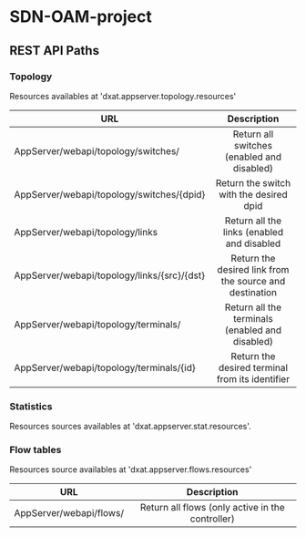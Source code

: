SDN-OAM-project
===============

<h2>REST API Paths</h2>
<h3>Topology</h3>
<p>Resources availables at 'dxat.appserver.topology.resources'</p>

| URL                                         | Description                                             |
| ------------------------------------------- |:-------------------------------------------------------:|
| AppServer/webapi/topology/switches/         | Return all switches (enabled and disabled)              |
| AppServer/webapi/topology/switches/{dpid}   | Return the switch with the desired dpid                 |
| AppServer/webapi/topology/links             | Return all the links (enabled and disabled              |
| AppServer/webapi/topology/links/{src}/{dst} | Return the desired link from the source and destination |
| AppServer/webapi/topology/terminals/        | Return all the terminals (enabled and disabled)         |
| AppServer/webapi/topology/terminals/{id}    | Return the desired terminal from its identifier         |

<h3>Statistics</h3>
<p>Resources sources availables at 'dxat.appserver.stat.resources'.</p>

<h3>Flow tables</h3>
<p>Resources source availables at 'dxat.appserver.flows.resources'</p>

| URL                                         | Description                                             |
| ------------------------------------------- |:-------------------------------------------------------:|
| AppServer/webapi/flows/                     | Return all flows (only active in the controller)        |
